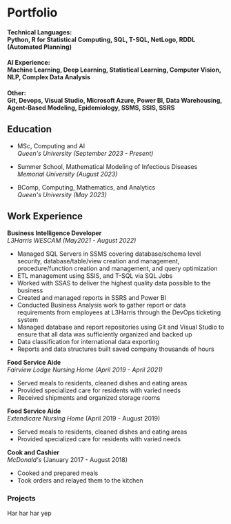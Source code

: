 # Portfolio

#### Technical Languages: <br /> Python, R for Statistical Computing, SQL, T-SQL, NetLogo, RDDL (Automated Planning)
#### AI Experience: <br /> Machine Learning, Deep Learning, Statistical Learning, Computer Vision, NLP, Complex Data Analysis
#### Other: <br /> Git, Devops, Visual Studio, Microsoft Azure, Power BI, Data Warehousing, Agent-Based Modeling, Epidemiology, SSMS, SSIS, SSRS

## Education							       		
- MSc, Computing and AI<br />
  _Queen's University (September 2023 - Present)_

- Summer School, Mathematical Modeling of Infectious Diseases<br />
  _Memorial University (August 2023)_

- BComp, Computing, Mathematics, and Analytics <br />
  _Queen's University (May 2023)_

## Work Experience
**Business Intelligence Developer** <br />
_L3Harris WESCAM (May2021 - August 2022)_
- Managed SQL Servers in SSMS covering database/schema level security, database/table/view creation and management, procedure/function creation and management, and query 
optimization
- ETL management using SSIS, and T-SQL via SQL Jobs
- Worked with SSAS to deliver the highest quality data possible to the business
- Created and managed reports in SSRS and Power BI
- Conducted Business Analysis work to gather report or data requirements from employees at L3Harris through the DevOps ticketing system
- Managed database and report repositories using Git and Visual Studio to ensure that all data was sufficiently organized and backed up
- Data classification for international data exporting
- Reports and data structures built saved company thousands of hours

**Food Service Aide** <br />
_Fairview Lodge Nursing Home (April 2019 - April 2021)_
- Served meals to residents, cleaned dishes and eating areas
- Provided specialized care for residents with varied needs
- Received shipments and organized storage rooms

**Food Service Aide** <br />
_Extendicare Nursing Home_ (April 2019 - August 2019)
- Served meals to residents, cleaned dishes and eating areas
- Provided specialized care for residents with varied needs

**Cook and Cashier** <br />
_McDonald's_ (January 2017 - August 2018)
- Cooked and prepared meals
- Took orders and relayed them to the kitchen

### Projects
Har har har
yep
